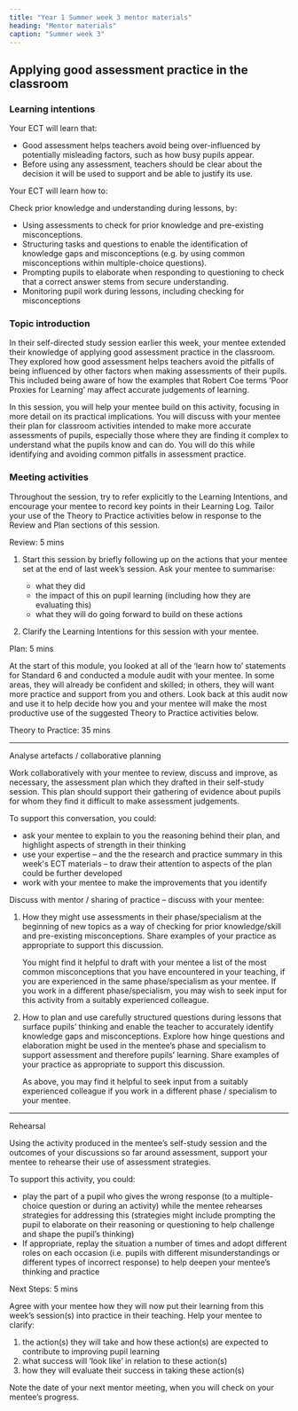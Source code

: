 ```yaml
---
title: "Year 1 Summer week 3 mentor materials"
heading: "Mentor materials"
caption: "Summer week 3"
---
```



## Applying good assessment practice in the classroom

### Learning intentions

Your ECT will learn that:

- Good assessment helps teachers avoid being over-influenced by potentially misleading factors, such as how busy pupils appear.
- Before using any assessment, teachers should be clear about the decision it will be used to support and be able to justify its use.

Your ECT will learn how to:

Check prior knowledge and understanding during lessons, by:

- Using assessments to check for prior knowledge and pre-existing misconceptions.
- Structuring tasks and questions to enable the identification of knowledge gaps and misconceptions (e.g. by using common misconceptions within multiple-choice questions).
- Prompting pupils to elaborate when responding to questioning to check that a correct answer stems from secure understanding.
- Monitoring pupil work during lessons, including checking for misconceptions



### Topic introduction

In their self-directed study session earlier this week, your mentee extended their knowledge of applying good assessment practice in the classroom. They explored how good assessment helps teachers avoid the pitfalls of being influenced by other factors when making assessments of their pupils. This included being aware of how the examples that Robert Coe terms ‘Poor Proxies for Learning’ may affect accurate judgements of learning.

In this session, you will help your mentee build on this activity, focusing in more detail on its practical implications. You will discuss with your mentee their plan for classroom activities intended to make more accurate assessments of pupils, especially those where they are finding it complex to understand what the pupils know and can do. You will do this while identifying and avoiding common pitfalls in assessment practice.


### Meeting activities

Throughout the session, try to refer explicitly to the Learning Intentions, and encourage your mentee to record key points in their Learning Log. Tailor your use of the Theory to Practice activities below in response to the Review and Plan sections of this session.

Review: 5 mins

1. Start this session by briefly following up on the actions that your mentee set at the end of last week’s session. Ask your mentee to summarise:

    - what they did
    - the impact of this on pupil learning (including how they are evaluating this)
    - what they will do going forward to build on these actions

2. Clarify the Learning Intentions for this session with your mentee.

Plan: 5 mins

At the start of this module, you looked at all of the ‘learn how to’ statements for Standard 6 and conducted a module audit with your mentee. In some areas, they will already be confident and skilled; in others, they will want more practice and support from you and others. Look back at this audit now and use it to help decide how you and your mentee will make the most productive use of the suggested Theory to Practice activities below.

Theory to Practice: 35 mins

---

Analyse artefacts / collaborative planning

Work collaboratively with your mentee to review, discuss and improve, as necessary, the assessment plan which they drafted in their self-study session. This plan should support their gathering of evidence about pupils for whom they find it difficult to make assessment judgements.

To support this conversation, you could:

- ask your mentee to explain to you the reasoning behind their plan, and highlight aspects of strength in their thinking
- use your expertise – and the the research and practice summary in this week's ECT materials – to draw their attention to aspects of the plan could be further developed
- work with your mentee to make the improvements that you identify

Discuss with mentor / sharing of practice – discuss with your mentee:

1. How they might use assessments in their phase/specialism at the beginning of new topics as a way of checking for prior knowledge/skill and pre-existing misconceptions. Share examples of your practice as appropriate to support this discussion.

    You might find it helpful to draft with your mentee a list of the most common misconceptions that you have encountered in your teaching, if you are experienced in the same phase/specialism as your mentee. If you work in a different phase/specialism, you may wish to seek input for this activity from a suitably experienced colleague.

2. How to plan and use carefully structured questions during lessons that surface pupils’ thinking and enable the teacher to accurately identify knowledge gaps and misconceptions. Explore how hinge questions and elaboration might be used in the mentee’s phase and specialism to support assessment and therefore pupils’ learning. Share examples of your practice as appropriate to support this discussion.

    As above, you may find it helpful to seek input from a suitably experienced colleague if you work in a different phase / specialism to your mentee.

---

Rehearsal

Using the activity produced in the mentee’s self-study session and the outcomes of your discussions so far around assessment, support your mentee to rehearse their use of assessment strategies.

To support this activity, you could:

- play the part of a pupil who gives the wrong response (to a multiple-choice question or during an activity) while the mentee rehearses strategies for addressing this (strategies might include prompting the pupil to elaborate on their reasoning or questioning to help challenge and shape the pupil’s thinking)
- If appropriate, replay the situation a number of times and adopt different roles on each occasion (i.e. pupils with different misunderstandings or different types of incorrect response) to help deepen your mentee’s thinking and practice

Next Steps: 5 mins

Agree with your mentee how they will now put their learning from this week’s session(s) into practice in their teaching. Help your mentee to clarify:

1. the action(s) they will take and how these action(s) are expected to contribute to improving pupil learning
2. what success will ‘look like’ in relation to these action(s)
3. how they will evaluate their success in taking these action(s)

Note the date of your next mentor meeting, when you will check on your mentee’s progress.

